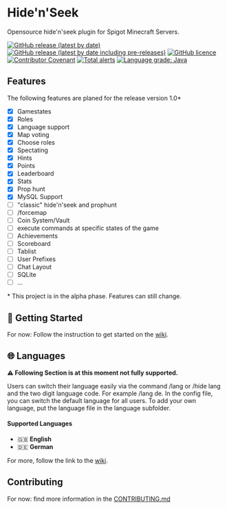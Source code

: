 # Hide'n'Seek
Opensource hide'n'seek plugin for Spigot Minecraft Servers.

[![GitHub release (latest by date)](https://img.shields.io/github/v/release/Niklashere/Spigot_Hidenseek)](https://github.com/Niklashere/Spigot_Hidenseek/releases)
[![GitHub release (latest by date including pre-releases)](https://img.shields.io/github/v/release/niklashere/Spigot_Hidenseek?include_prereleases)](https://github.com/Niklashere/Spigot_Hidenseek/releases)
[![GitHub licence](https://img.shields.io/github/license/niklashere/Spigot_Hidenseek)](LICENSE)
[![Contributor Covenant](https://img.shields.io/badge/Contributor%20Covenant-2.1-4baaaa.svg)](.github/CODE_OF_CONDUCT.md)
[![Total alerts](https://img.shields.io/lgtm/alerts/g/Niklashere/Spigot_Hidenseek.svg?logo=lgtm&logoWidth=18)](https://lgtm.com/projects/g/Niklashere/Spigot_Hidenseek/alerts/)
[![Language grade: Java](https://img.shields.io/lgtm/grade/java/g/Niklashere/Spigot_Hidenseek.svg?logo=lgtm&logoWidth=18)](https://lgtm.com/projects/g/Niklashere/Spigot_Hidenseek/context:java)

## Features

The following features are planed for the release version 1.0*
- [x] Gamestates
- [x] Roles
- [x] Language support
- [x] Map voting
- [x] Choose roles
- [x] Spectating
- [x] Hints
- [x] Points
- [x] Leaderboard
- [x] Stats
- [x] Prop hunt
- [x] MySQL Support
- [ ] "classic" hide'n'seek and prophunt
- [ ] /forcemap
- [ ] Coin System/Vault
- [ ] execute commands at specific states of the game
- [ ] Achievements
- [ ] Scoreboard
- [ ] Tablist
- [ ] User Prefixes
- [ ] Chat Layout
- [ ] SQLite
- [ ] ...

\* This project is in the alpha phase. Features can still change.
## 🚀 Getting Started

For now: Follow the instruction to get started on the [wiki](https://github.com/Niklashere/Spigot_Hidenseek/wiki/Getting-started).

## 🌐 Languages
**⚠️ Following Section is at this moment not fully supported.**

Users can switch their language easily via the command /lang or /hide lang and the two digit language code. For example /lang de.
In the config file, you can switch the default language for all users.
To add your own language, put the language file in the language subfolder.

#### Supported Languages
- 🇬🇧 **English**
- 🇩🇪 **German**

For more, follow the link to the [wiki](https://github.com/Niklashere/Spigot_Hidenseek/wiki/Translation).
## Contributing

For now: find more information in the [CONTRIBUTING.md](https://github.com/Niklashere/Spigot_Hidenseek/blob/main/CONTRIBUTING.md)
